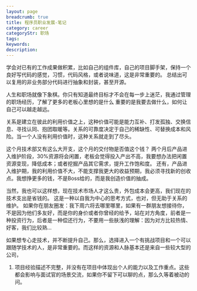 ```yaml
---
layout: page
breadcrumb: true
title: 程序员职业发展-笔记
category: career
categoryStr: 职场
tags: 
keywords: 
description:
---
```



学会对已有的工作成果做积累，比如自己的组件库，自己的项目脚手架，保持一个良好写代码的感觉，习惯，代码风格，或者说味道，这是非常重要的。
总结出可以复用的非业务部分代码进行抽象和封装，甚至开源。

人生和职场就像下象棋。你只有知道最终目标才不会在每一步上迷茫，我通过管理的职场经历，了解了更多的老板心里想的是什么
重要的是我要去做什么，如何让自己可以越走越远。

关系是建立在彼此的利用价值之上，这种价值可能是能力互补、打发孤独、交换信息、寻找认同、抱团取暖等。关系的可靠度决定于自己的稀缺性、可替换成本和风险。当一个人没有利用价值时，这种关系就走到了尽头。


这个月技术部又有这么大开支，这个月的交付物是否值这个钱？
两个月后产品进入维护阶段，30%资源将会闲置，老板会觉得投入产出不高，我要想办法把闲置资源变现，降低成本；或者挖掘产品其它需求，提升工作饱和度。
还有，产品进入维护期，我的利用价值不大，不能支撑我更大的收益预期，我必须寻找新的创收点。我想挣更多的钱，不是Boss给的，而是我创造价值的抽成。

当然，我也可以这样想，现在技术市场人才这么贵，外包成本会更高，我们现在的技术支出是省钱的。
这是一种以自我为中心的思考方式，也对，但无助于关系的维护。
如果你在朋友圈发：我下周六将去哪里哪里，如果有一群朋友想接待你，不是因为他们多友好，而是你的身价或者你曾经的给予，站在对方角度，前者是一种投资行为，后者是一种偿还行为，不要用一些肤浅的理解：因为对方比较热情、好客，我们比较熟...


如果想专心走技术，并不断提升自己。那么，选择进入一个有挑战项目和一个可以跟随学技术的人，是非常重要的。而这样的资源和人脉基本还是来自一些较大型的公司，

1. 项目经验描述不完整，并没有在项目中体现出个人的能力以及工作重点。这些都会影响与面试官的场景交流，如果你不留下可以聊的点，那么久等着被动的问。




